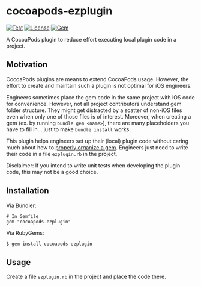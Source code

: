 # cocoapods-ezplugin

[![Test](https://github.com/trinhngocthuyen/cocoapods-ezplugin/actions/workflows/test.yml/badge.svg)](https://img.shields.io/github/workflow/status/trinhngocthuyen/cocoapods-ezplugin/test)
[![License](https://img.shields.io/badge/license-MIT-green.svg?style=flat&color=blue)](https://github.com/trinhngocthuyen/cocoapods-ezplugin/blob/main/LICENSE.txt)
[![Gem](https://img.shields.io/gem/v/cocoapods-ezplugin.svg?style=flat&color=blue)](https://rubygems.org/gems/cocoapods-ezplugin)

A CocoaPods plugin to reduce effort executing local plugin code in a project.

## Motivation

CocoaPods plugins are means to extend CocoaPods usage. However, the effort to create and maintain such a plugin is not optimal for iOS engineers.

Engineers sometimes place the gem code in the same project with iOS code for convenience. However, not all project contributors understand gem folder structure. They might get distracted by a scatter of non-iOS files even when only one of those files is of interest. Moreover, when creating a gem (ex. by running `bundle gem <name>`), there are many placeholders you have to fill in... just to make `bundle install` works.

This plugin helps engineers set up their (local) plugin code without caring much about how to [properly organize a gem](https://guides.rubygems.org/make-your-own-gem/). Engineers just need to write their code in a file `ezplugin.rb` in the project.

Disclaimer: If you intend to write unit tests when developing the plugin code, this may not be a good choice.

## Installation

Via Bundler:

    # In Gemfile
    gem "cocoapods-ezplugin"

Via RubyGems:

    $ gem install cocoapods-ezplugin

## Usage

Create a file `ezplugin.rb` in the project and place the code there.
